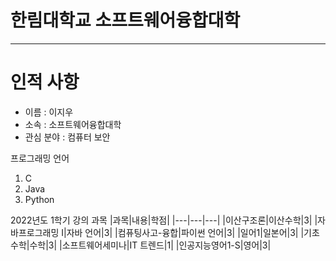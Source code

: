 # 한림대학교 소프트웨어융합대학
---
# 인적 사항
  * 이름 : 이지우
  * 소속 : 소프트웨어융합대학
  * 관심 분야 : 컴퓨터 보안
 
 프로그래밍 언어
 1. C
 2. Java
 3. Python



2022년도 1학기 강의 과목
|과목|내용|학점|
|---|---|---|
|이산구조론|이산수학|3|
|자바프로그래밍 I|자바 언어|3|
|컴퓨팅사고-융합|파이썬 언어|3|
|일어1|일본어|3|
|기초수학|수학|3|
|소프트웨어세미나|IT 트렌드|1|
|인공지능영어1-S|영어|3|

